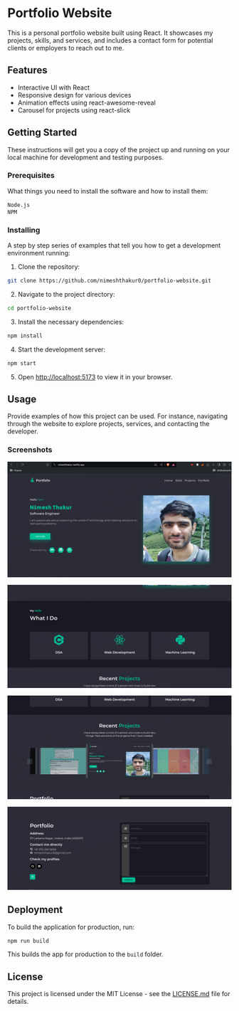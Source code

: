 # Portfolio Website

This is a personal portfolio website built using React. It showcases my projects, skills, and services, and includes a contact form for potential clients or employers to reach out to me.

## Features

- Interactive UI with React
- Responsive design for various devices
- Animation effects using react-awesome-reveal
- Carousel for projects using react-slick

## Getting Started

These instructions will get you a copy of the project up and running on your local machine for development and testing purposes.

### Prerequisites

What things you need to install the software and how to install them:

```
Node.js
NPM
```

### Installing

A step by step series of examples that tell you how to get a development environment running:

1. Clone the repository:

```bash
git clone https://github.com/nimeshthakur0/portfolio-website.git
```

2. Navigate to the project directory:

```bash
cd portfolio-website
```

3. Install the necessary dependencies:

```bash
npm install
```

4. Start the development server:

```bash
npm start
```

5. Open [http://localhost:5173](http://localhost:5173) to view it in your browser.

## Usage

Provide examples of how this project can be used. For instance, navigating through the website to explore projects, services, and contacting the developer.

### Screenshots

![Home Page](images/home.png)

![Skills Section](images/skills.png)

![Projects Section](images/projects.png)

![Portfolio Section](images/portfolio.png)

## Deployment

To build the application for production, run:

```bash
npm run build
```

This builds the app for production to the `build` folder.

## License

This project is licensed under the MIT License - see the [LICENSE.md](LICENSE.md) file for details.
